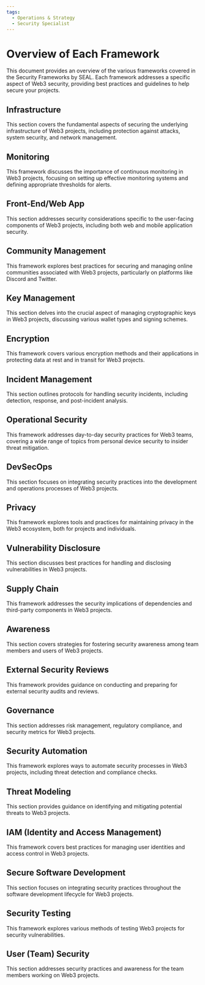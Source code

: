 ```yaml
---
tags:
  - Operations & Strategy
  - Security Specialist
---
```


# Overview of Each Framework

This document provides an overview of the various frameworks covered in the Security Frameworks by SEAL. Each framework addresses a specific aspect of Web3 security, providing best practices and guidelines to help secure your projects.

## Infrastructure

This section covers the fundamental aspects of securing the underlying infrastructure of Web3 projects, including protection against attacks, system security, and network management.

## Monitoring

This framework discusses the importance of continuous monitoring in Web3 projects, focusing on setting up effective monitoring systems and defining appropriate thresholds for alerts.

## Front-End/Web App

This section addresses security considerations specific to the user-facing components of Web3 projects, including both web and mobile application security.

## Community Management

This framework explores best practices for securing and managing online communities associated with Web3 projects, particularly on platforms like Discord and Twitter.

## Key Management

This section delves into the crucial aspect of managing cryptographic keys in Web3 projects, discussing various wallet types and signing schemes.

## Encryption

This framework covers various encryption methods and their applications in protecting data at rest and in transit for Web3 projects.

## Incident Management

This section outlines protocols for handling security incidents, including detection, response, and post-incident analysis.

## Operational Security

This framework addresses day-to-day security practices for Web3 teams, covering a wide range of topics from personal device security to insider threat mitigation.

## DevSecOps

This section focuses on integrating security practices into the development and operations processes of Web3 projects.

## Privacy

This framework explores tools and practices for maintaining privacy in the Web3 ecosystem, both for projects and individuals.

## Vulnerability Disclosure

This section discusses best practices for handling and disclosing vulnerabilities in Web3 projects.

## Supply Chain

This framework addresses the security implications of dependencies and third-party components in Web3 projects.

## Awareness

This section covers strategies for fostering security awareness among team members and users of Web3 projects.

## External Security Reviews

This framework provides guidance on conducting and preparing for external security audits and reviews.

## Governance

This section addresses risk management, regulatory compliance, and security metrics for Web3 projects.

## Security Automation

This framework explores ways to automate security processes in Web3 projects, including threat detection and compliance checks.

## Threat Modeling

This section provides guidance on identifying and mitigating potential threats to Web3 projects.

## IAM (Identity and Access Management)

This framework covers best practices for managing user identities and access control in Web3 projects.

## Secure Software Development

This section focuses on integrating security practices throughout the software development lifecycle for Web3 projects.

## Security Testing

This framework explores various methods of testing Web3 projects for security vulnerabilities.

## User (Team) Security

This section addresses security practices and awareness for the team members working on Web3 projects.